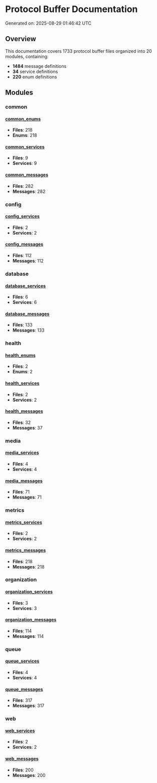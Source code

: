 # Protocol Buffer Documentation

Generated on: 2025-08-29 01:46:42 UTC

## Overview

This documentation covers 1733 protocol buffer files organized into 20 modules, containing:

- **1484** message definitions
- **34** service definitions
- **220** enum definitions

## Modules

### common

#### [common_enums](./common_enums.md)

- **Files**: 218
- **Enums**: 218

#### [common_services](./common_services.md)

- **Files**: 9
- **Services**: 9

#### [common_messages](./common_messages.md)

- **Files**: 282
- **Messages**: 282


### config

#### [config_services](./config_services.md)

- **Files**: 2
- **Services**: 2

#### [config_messages](./config_messages.md)

- **Files**: 112
- **Messages**: 112


### database

#### [database_services](./database_services.md)

- **Files**: 6
- **Services**: 6

#### [database_messages](./database_messages.md)

- **Files**: 133
- **Messages**: 133


### health

#### [health_enums](./health_enums.md)

- **Files**: 2
- **Enums**: 2

#### [health_services](./health_services.md)

- **Files**: 2
- **Services**: 2

#### [health_messages](./health_messages.md)

- **Files**: 32
- **Messages**: 37


### media

#### [media_services](./media_services.md)

- **Files**: 4
- **Services**: 4

#### [media_messages](./media_messages.md)

- **Files**: 71
- **Messages**: 71


### metrics

#### [metrics_services](./metrics_services.md)

- **Files**: 2
- **Services**: 2

#### [metrics_messages](./metrics_messages.md)

- **Files**: 218
- **Messages**: 218


### organization

#### [organization_services](./organization_services.md)

- **Files**: 3
- **Services**: 3

#### [organization_messages](./organization_messages.md)

- **Files**: 114
- **Messages**: 114


### queue

#### [queue_services](./queue_services.md)

- **Files**: 4
- **Services**: 4

#### [queue_messages](./queue_messages.md)

- **Files**: 317
- **Messages**: 317


### web

#### [web_services](./web_services.md)

- **Files**: 2
- **Services**: 2

#### [web_messages](./web_messages.md)

- **Files**: 200
- **Messages**: 200


